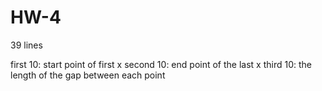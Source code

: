 # HW-4

39 lines

first 10: start point of first x
second 10: end point of the last x
third 10: the length of the gap between each point

